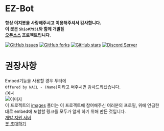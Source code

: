 # EZ-Bot
**항상 이지봇을 사랑해주시고 이용해주셔서 감사합니다.  
이 봇은 `Shio#7951`와 함께 개발된  
[오픈소스](https://github.com/Shio7/EZ-Bot) 프로젝트입니다.**

[![GitHub issues](https://img.shields.io/github/issues/Shio7/EZ-Bot)](https://github.com/Shio7/EZ-Bot/issues)
[![GitHub forks](https://img.shields.io/github/forks/Shio7/EZ-Bot)](https://github.com/Shio7/EZ-Bot/network)
[![GitHub stars](https://img.shields.io/github/stars/Shio7/EZ-Bot)](https://github.com/Shio7/EZ-Bot/stargazers)
[![Discord Server](https://img.shields.io/discord/697690409358589993?style=flat-square)](https://discord.gg/HerTmj5)

# 권장사항
Embed기능을 사용할 경우 푸터에  
``Offered by NACL - (Name)``이라고
써주시면 감사드리겠습니다.  
(예시  
![이미지](https://raw.githubusercontent.com/Shio7/EZ-Bot/master/images/others/capture1.PNG)  
이 프로젝트의 [images](https://github.com/Shio7/EZ-Bot/tree/master/images) 폴더는 이 프로젝트에 참여해주신 여러분의 프로필, 위에 언급한대로
embed에 포함할 링크를 모두가 알게 하기 위해 만든 것입니다.  
[개발 지원 서버](https://discord.gg/HerTmj5)  
[봇 초대하기](https://discord.com/oauth2/authorize?client_id=713182729063235694&scope=bot&permissions=8)
